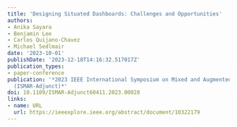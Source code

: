 ```yaml
---
title: 'Designing Situated Dashboards: Challenges and Opportunities'
authors:
- Anika Sayara
- Benjamin Lee
- Carlos Quijano-Chavez
- Michael Sedlmair
date: '2023-10-01'
publishDate: '2023-12-18T14:16:32.517017Z'
publication_types:
- paper-conference
publication: '*2023 IEEE International Symposium on Mixed and Augmented Reality Adjunct
  (ISMAR-Adjunct)*'
doi: 10.1109/ISMAR-Adjunct60411.2023.00028
links:
- name: URL
  url: https://ieeexplore.ieee.org/abstract/document/10322179
---
```

